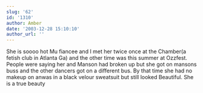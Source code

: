 ```yaml
---
slug: '62'
id: '1310'
author: Amber
date: '2003-12-28 15:10:10'
author_url: ''
---
```

She is soooo hot Mu fiancee and I met her twice once at the Chamber(a fetish club in Atlanta Ga) and the other time was this summer at Ozzfest.  People were saying her and Manson had broken up but she got on mansons buss and the other dancers got on a different bus.  By that time she had no makeup on anwas in a black velour sweatsuit but still looked Beautiful.  She is a true beauty
